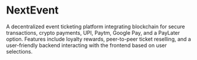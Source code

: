 # NextEvent
A decentralized event ticketing platform integrating blockchain for secure transactions, crypto payments, UPI, Paytm, Google Pay, and a PayLater option. Features include loyalty rewards, peer-to-peer ticket reselling, and a user-friendly backend interacting with the frontend based on user selections.
